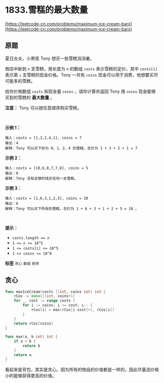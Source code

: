 # 1833.雪糕的最大数量
[https://leetcode-cn.com/problems/maximum-ice-cream-bars](https://leetcode-cn.com/problems/maximum-ice-cream-bars) 
## 原题
夏日炎炎，小男孩 Tony 想买一些雪糕消消暑。

商店中新到 `n` 支雪糕，用长度为 `n` 的数组 `costs` 表示雪糕的定价，其中 `costs[i]` 表示第 `i` 支雪糕的现金价格。Tony 一共有 `coins` 现金可以用于消费，他想要买尽可能多的雪糕。

给你价格数组 `costs` 和现金量 `coins` ，请你计算并返回 Tony 用 `coins` 现金能够买到的雪糕的 **最大数量** 。

 **注意：** Tony 可以按任意顺序购买雪糕。

 

 **示例 1：** 

```
输入：costs = [1,3,2,4,1], coins = 7
输出：4
解释：Tony 可以买下标为 0、1、2、4 的雪糕，总价为 1 + 3 + 2 + 1 = 7

```
 **示例 2：** 

```
输入：costs = [10,6,8,7,7,8], coins = 5
输出：0
解释：Tony 没有足够的钱买任何一支雪糕。

```
 **示例 3：** 

```
输入：costs = [1,6,3,1,2,5], coins = 20
输出：6
解释：Tony 可以买下所有的雪糕，总价为 1 + 6 + 3 + 1 + 2 + 5 = 18 。

```
 

 **提示：** 
-  `costs.length == n` 
-  `1 <= n <= 10^5` 
-  `1 <= costs[i] <= 10^5` 
-  `1 <= coins <= 10^8` 
 
**标签**
`贪心` `数组` `排序` 


## 贪心
```go
func maxIceCream(costs []int, coins int) int {
	rCos := make([]int, coins+1)
	for _, cost := range costs {
		for i := coins; i >= cost; i-- {
			rCos[i] = max(rCos[i-cost]+1, rCos[i])
		}
	}
	return rCos[coins]
}

func max(a, b int) int {
	if a < b {
		return b
	}
	return a
}
```
>

看起来是背包，其实是贪心。因为所有的物品的价值都是一样的，因此尽量选价格小的能够获得更高的价值。